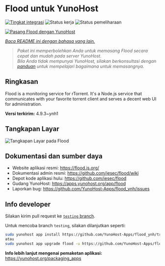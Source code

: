 <!--
N.B.: README ini dibuat secara otomatis oleh <https://github.com/YunoHost/apps/tree/master/tools/readme_generator>
Ini TIDAK boleh diedit dengan tangan.
-->

# Flood untuk YunoHost

[![Tingkat integrasi](https://apps.yunohost.org/badge/integration/flood)](https://ci-apps.yunohost.org/ci/apps/flood/)
![Status kerja](https://apps.yunohost.org/badge/state/flood)
![Status pemeliharaan](https://apps.yunohost.org/badge/maintained/flood)

[![Pasang Flood dengan YunoHost](https://install-app.yunohost.org/install-with-yunohost.svg)](https://install-app.yunohost.org/?app=flood)

*[Baca README ini dengan bahasa yang lain.](./ALL_README.md)*

> *Paket ini memperbolehkan Anda untuk memasang Flood secara cepat dan mudah pada server YunoHost.*  
> *Bila Anda tidak mempunyai YunoHost, silakan berkonsultasi dengan [panduan](https://yunohost.org/install) untuk mempelajari bagaimana untuk memasangnya.*

## Ringkasan

Flood is a monitoring service for rTorrent. It's a Node.js service that communicates with your favorite torrent client and serves a decent web UI for administration.

**Versi terkirim:** 4.9.3~ynh1

## Tangkapan Layar

![Tangkapan Layar pada Flood](./doc/screenshots/screenshot.png)

## Dokumentasi dan sumber daya

- Website aplikasi resmi: <https://flood.js.org/>
- Dokumentasi admin resmi: <https://github.com/jesec/flood/wiki>
- Depot kode aplikasi hulu: <https://github.com/jesec/flood>
- Gudang YunoHost: <https://apps.yunohost.org/app/flood>
- Laporkan bug: <https://github.com/YunoHost-Apps/flood_ynh/issues>

## Info developer

Silakan kirim pull request ke [`testing` branch](https://github.com/YunoHost-Apps/flood_ynh/tree/testing).

Untuk mencoba branch `testing`, silakan dilanjutkan seperti:

```bash
sudo yunohost app install https://github.com/YunoHost-Apps/flood_ynh/tree/testing --debug
atau
sudo yunohost app upgrade flood -u https://github.com/YunoHost-Apps/flood_ynh/tree/testing --debug
```

**Info lebih lanjut mengenai pemaketan aplikasi:** <https://yunohost.org/packaging_apps>
